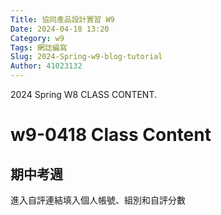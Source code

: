 ```yaml
---
Title: 協同產品設計實習 W9
Date: 2024-04-18 13:20
Category: w9
Tags: 網誌編寫
Slug: 2024-Spring-w9-blog-tutorial
Author: 41023132
---
```


2024 Spring W8 CLASS CONTENT.

<!-- PELICAN_END_SUMMARY -->

# w9-0418 Class Content
## 期中考週

進入自評連結填入個人帳號、組別和自評分數